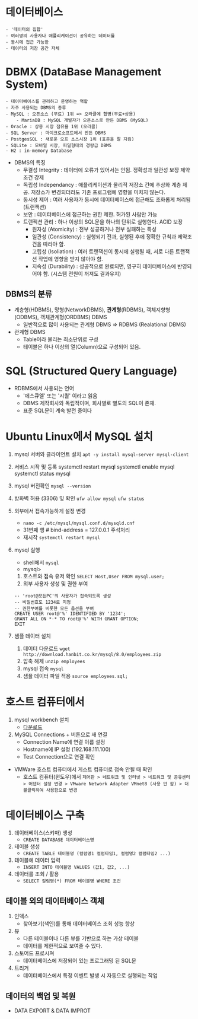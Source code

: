 # 데이터베이스
    - '데이터의 집합'
    - 여러명의 사용자나 애플리케이션이 공유하는 데이터를
    - 동시에 접근 가능한
    - 데이터의 저장 공간 자체

# DBMX (DataBase Management System)
    - 데이터베이스를 관리하고 운영하는 역할
    - 자주 사용되는 DBMS의 종류
    - MySQL : 오픈소스 (무료) 1위 => 오라클에 합병(무료+상용)
        - MariaDB : MySQL 개발자가 오픈소스로 만든 DBMS (MySQL)
    - Oracle : 상용 시장 점유율 1위 (오라클)
    - SQL Server : 마이크로소프트에서 만든 DBMS
    - PostgesSQL : 새로운 오프 소스시장 1위 (표준을 잘 지킴)
    - SQLite : 모바일 시장, 파일형태의 경량급 DBMS
    - H2 : in-memory Database
- DBMS의 특징
    - 무결성 Integrity : 데이터에 오류가 있어서는 안됨. 정확성과 일관성 보장 제약조건 강제
    - 독립성 Independancy : 애플리케이션과 물리적 저장소 간에 추상화 계층 제공. 저장소가 변경되더라도 기존 프로그램에 영향을 미치지 않는다.
    - 동시성 제어 : 여러 사용자가 동시에 데이터베이스에 접근해도 조화롭게 처리됨 (트랜잭션)
    - 보안 : 데이터베이스에 접근하는 권한 제한. 허가된 사람만 가능
    - 트랜잭션 관리 : 하나 이상의 SQL문을 하나의 단위로 실행한다. ACID 보장
        - 원자성 (Atomicity) : 전부 성공하거나 전부 실패하는 특성
        - 일관성 (Consistency) : 실행되기 전과, 실행된 후에 정확한 규칙과 제약조건을 따라야 함. 
        - 고립성 (Isoliation) : 여러 트랜잭션이 동시에 실행될 때, 서로 다른 트랜잭션 작업에 영향을 받지 않아야 함.
        - 지속성 (Durability) : 성공적으로 완료되면, 영구히 데이터베이스에 반영되어야 함. (시스템 전원이 꺼져도 결과유지)

## DBMS의 분류
- 계층형(HDBMS), 망형(NetworkDBMS), **관계형**(RDBMS), 객체지향형(ODBMS), 객체관계형(ORDBMS) DBMS
    - 일반적으로 많이 사용되는 관계형 DBMS => RDBMS (Realational DBMS)
- 관계형 DBMS
    - Table이라 불리는 최소단위로 구성
    - 테이블은 하나 이상의 열(Column)으로 구성되어 있음.

# SQL (Structured Query Language)
- RDBMS에서 사용되는 언어
    - '에스큐엘' 또는 '시퀄' 이라고 읽음
    - DBMS 제작회사와 독립적이며, 회사별로 별도의 SQL이 존재.
    - 표준 SQL문이 계속 발전 중이다

# Ubuntu Linux에서 MySQL 설치
1. mysql 서버와 클라이언트 설치
    `apt -y install mysql-server mysql-client`

2. 서비스 시작 및 등록
    systemctl restart mysql
    systemctl enable mysql
    systemctl status mysql

3. mysql 버전확인
    `mysql --version`

4. 방화벽 허용 (3306) 및 확인
    `ufw allow mysql`
    `ufw status`

5. 외부에서 접속가능하게 설정 변경
    - `nano -c /etc/mysql/mysql.conf.d/mysqld.cnf`
    - 31번째 행 # bind-address  = 127.0.0.1  주석처리
    - 재시작 `systemctl restart mysql`

6. mysql 실행
    - shell에서 `mysql`
    - mysql>
    1. 호스트와 접속 유저 확인
        `SELECT Host,User FROM mysql.user;`
    2. 외부 사용자 생성 및 권한 부여
    ```
    -- 'root@모든PC'의 사용자가 접속되도록 생성
    -- 비밀번호도 1234로 지정
    -- 권한부여를 비롯한 모든 옵션을 부여
    CREATE USER root@'%' IDENTIFIED BY '1234';
    GRANT ALL ON *·* TO root@'%' WITH GRANT OPTION;
    EXIT
    ```

7. 샘플 데이터 설치
    1. 데이터 다운로드
        `wget http://download.hanbit.co.kr/mysql/8.0/employees.zip`
    2. 압축 해제
        `unzip employees`
    3. mysql 접속
        `mysql`
    4. 샘플 데이터 파일 적용
        `source employees.sql;`

# 호스트 컴퓨터에서
1. mysql workbench 설치
    - [다운로드](https://dev.mysql.com/downloads/workbench/)
2. MySQL Connections + 버튼으로 새 연결
    - Connection Name에 연결 이름 설정
    - Hostname에 IP 설정 (192.168.111.100)
    - Test Connection으로 연결 확인
* VMWare 호스트 컴퓨터에서 게스트 컴퓨터로 접속 안될 때 확인
    - 호스트 컴퓨터(윈도우)에서
    `제어판 > 네트워크 및 인터넷 > 네트워크 및 공유센터 > 어댑터 설정 변경 > VMware Network Adapter VMnet8 (사용 안 함) > 더블클릭하여 사용함으로 변경`
# 데이터베이스 구축
1. 데이터베이스(스키마) 생성
    - `CREATE DATABASE 데이터베이스명`
2. 테이블 생성
    - `CREATE TABLE 테이블명 (컬럼명1 컬럼타임1, 컬럼명2 컬럼타임2 ...)`
3. 테이블에 데이터 입력
    - `INSERT INTO 테이블명 VALUES (값1, 값2, ...)`
4. 데이터를 조회 / 활용
    - `SELECT 컬럼명(*) FROM 테이블명 WHERE 조건`

## 테이블 외의 데이터베이스 객체
1. 인덱스
    - 찾아보기(색인)를 통해 데이터베이스 조회 성능 향상
2. 뷰
    - 다른 테이블이나 다른 뷰를 기반으로 하는 가상 테이블
    - 데이터를 제한적으로 보여줄 수 있다.
3. 스토어드 프로시져
    - 데이터베이스에 저장되어 있는 프로그래밍 된 SQL문
4. 트리거
    - 데이터베이스에서 특정 이벤트 발생 시 자동으로 실행되는 작업

## 데이터의 백업 및 복원
- DATA EXPORT & DATA IMPROT